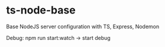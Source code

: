 # ts-node-base

Base NodeJS server configuration with TS, Express, Nodemon

Debug: npm run start:watch -> start debug
